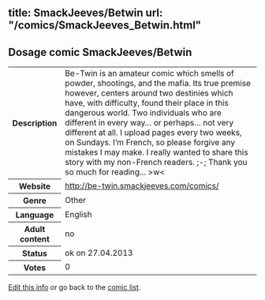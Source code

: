 title: SmackJeeves/Betwin
url: "/comics/SmackJeeves_Betwin.html"
---
Dosage comic SmackJeeves/Betwin
-----------------------------------------

<p id="msg"></p>
<script type="text/javascript">
if (window.location.search === '?edit_info_mail=sent_ok') {
  var elem = document.getElementById("msg");
  elem.innerHTML = 'Edited information sucessfully sent.';
  elem.className = 'ok';
}
</script>
<table class="comicinfo">
<tr>
<th>Description</th><td>Be-Twin is an amateur comic which smells of powder, shootings, and the mafia. Its true premise however, centers around two destinies which have, with difficulty, found their place in this dangerous world. Two individuals who are different in every way… or perhaps… not very different at all. I upload pages every two weeks, on Sundays. I’m French, so please forgive any mistakes I may make. I really wanted to share this story with my non-French readers. ;-; Thank you so much for reading... &gt;w&lt;</td>
</tr>
<tr>
<th>Website</th><td><a href="http://be-twin.smackjeeves.com/comics/">http://be-twin.smackjeeves.com/comics/</a></td>
</tr>
<tr>
<th>Genre</th><td>Other</td>
</tr>
<tr>
<th>Language</th><td>English</td>
</tr>
<tr>
<th>Adult content</th><td>no</td>
</tr>
<tr>
<th>Status</th><td>ok on 27.04.2013</td>
</tr>
<tr>
<th>Votes</th><td>0</td>
</tr>
</table>

[Edit this info](SmackJeeves_Betwin_edit.html) or go back to the [comic list](../comic-index.html).
